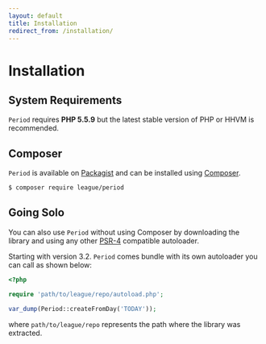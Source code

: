 ```yaml
---
layout: default
title: Installation
redirect_from: /installation/
---
```


# Installation

## System Requirements

`Period` requires **PHP 5.5.9** but the latest stable version of PHP or HHVM is recommended.

## Composer

`Period` is available on [Packagist](https://packagist.org/packages/league/period) and can be installed using [Composer](https://getcomposer.org/).

~~~bash
$ composer require league/period
~~~

## Going Solo

You can also use `Period` without using Composer by downloading the library and using any other [PSR-4](http://www.php-fig.org/psr/psr-4/) compatible autoloader.

Starting with version 3.2. `Period` comes bundle with its own autoloader you can call as shown below:

~~~php
<?php

require 'path/to/league/repo/autoload.php';

var_dump(Period::createFromDay('TODAY'));
~~~

where `path/to/league/repo` represents the path where the library was extracted.
